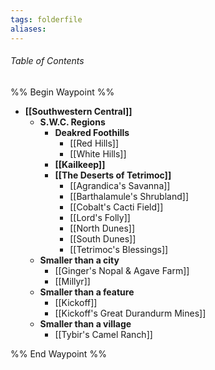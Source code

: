 ```yaml
---
tags: folderfile
aliases:
---
```

###### Table of Contents
%% Begin Waypoint %%
- **[[Southwestern Central]]**
	- **S.W.C. Regions**
		- **Deakred Foothills**
			- [[Red Hills]]
			- [[White Hills]]
		- **[[Kailkeep]]**
		- **[[The Deserts of Tetrimoc]]**
			- [[Agrandica's Savanna]]
			- [[Barthalamule's Shrubland]]
			- [[Cobalt's Cacti Field]]
			- [[Lord's Folly]]
			- [[North Dunes]]
			- [[South Dunes]]
			- [[Tetrimoc's Blessings]]
	- **Smaller than a city**
		- [[Ginger's Nopal & Agave Farm]]
		- [[Millyr]]
	- **Smaller than a feature**
		- [[Kickoff]]
		- [[Kickoff's Great Durandurm Mines]]
	- **Smaller than a village**
		- [[Tybir's Camel Ranch]]

%% End Waypoint %%
